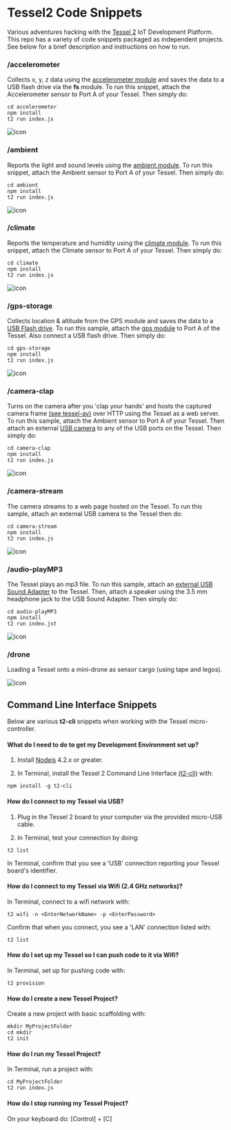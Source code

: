 # Tessel2 Code Snippets 

Various adventures hacking with the [Tessel 2](https://tessel.io) IoT Development Platform. This repo has a variety of code snippets packaged as independent projects.  See below for a brief description and instructions on how to run.

### /accelerometer

Collects x, y, z data using the [accelerometer module](https://github.com/tessel/accel-mma84) and saves the data to a USB flash drive via the __fs__ module.  To run this snippet, attach the Accelerometer sensor to Port A of your Tessel.  Then simply do:

````
cd accelerometer
npm install
t2 run index.js
````

![icon](imgs/accelerometer.jpg)


### /ambient

Reports the light and sound levels using the [ambient module](https://github.com/tessel/ambient-attx4).  To run this snippet, attach the Ambient sensor to Port A of your Tessel.  Then simply do:

````
cd ambient
npm install
t2 run index.js
````

![icon](imgs/ambient.jpg)

### /climate

Reports the temperature and humidity using the [climate module](https://github.com/tessel/climate-si7020).  To run this snippet, attach the Climate sensor to Port A of your Tessel.  Then simply do:

````
cd climate
npm install
t2 run index.js
````

![icon](imgs/climate.jpg)

### /gps-storage

Collects location & altitude from the GPS module and saves the data to a [USB Flash drive](https://www.amazon.com/gp/product/B00812F7O8/ref=oh_aui_detailpage_o00_s00?ie=UTF8&psc=1).  To run this sample, attach the [gps module](https://github.com/tessel/gps-a2235h) to Port A of the Tessel.  Also connect a USB flash drive.  Then simply do:

```` 
cd gps-storage 
npm install
t2 run index.js
````

![icon](imgs/gps.jpg)

### /camera-clap

Turns on the camera after you 'clap your hands' and hosts the captured camera frame [(see tessel-av)](https://github.com/tessel/tessel-av) over HTTP using the Tessel as a web server.  To run this sample, attach the Ambient sensor to Port A of your Tessel.  Then attach an external [USB camera](https://www.amazon.com/gp/product/B0092QJRPC/ref=oh_aui_detailpage_o03_s00?ie=UTF8&psc=1) to any of the USB ports on the Tessel.  Then simply do:

````
cd camera-clap
npm install
t2 run index.js
````

![icon](imgs/camera.jpg)

### /camera-stream

The camera streams to a web page hosted on the Tessel.  To run this sample, attach an external USB camera to the Tessel then do:

````
cd camera-stream
npm install
t2 run index.js
````

![icon](imgs/camera-stream.png)

### /audio-playMP3

The Tessel plays an mp3 file.  To run this sample, attach an [external USB Sound Adapter](https://www.amazon.com/gp/product/B00IRVQ0F8/ref=as_li_qf_sp_asin_il_tl?ie=UTF8&camp=1789&creative=9325&creativeASIN=B00IRVQ0F8&linkCode=as2&tag=tessproj-20&linkId=4GTXEWAVEW5KGE5V) to the Tessel.  Then, attach a speaker using the 3.5 mm headphone jack to the USB Sound Adapter.  Then simply do:

```` 
cd audio-playMP3
npm install
t2 run index.jst
````

![icon](imgs/audio-mp3.jpg)

### /drone

Loading a Tessel onto a mini-drone as sensor cargo (using tape and legos).

![icon](imgs/dronecargo.jpg)

## Command Line Interface Snippets 

Below are various __t2-cli__ snippets when working with the Tessel micro-controller.

#### What do I need to do to get my Development Environment set up?

1) Install [Nodejs](https://nodejs.org/en/) 4.2.x or greater.

2) In Terminal, install the Tessel 2 Command Line Interface [(t2-cli)](https://github.com/tessel/t2-cli) with: 

````
npm install -g t2-cli
````

#### How do I connect to my Tessel via USB?

1) Plug in the Tessel 2 board to your computer via the provided micro-USB cable.

2) In Terminal, test your connection by doing:

````
t2 list
````

In Terminal, confirm that you see a 'USB' connection reporting your Tessel board's identifier. 

#### How do I connect to my Tessel via Wifi (2.4 GHz networks)?

In Terminal, connect to a wifi network with: 

````
t2 wifi -n <EnterNetworkName> -p <EnterPassword>
````

Confirm that when you connect, you see a 'LAN' connection listed with:

````
t2 list
````

#### How do I set up my Tessel so I can push code to it via Wifi?

In Terminal, set up for pushing code with:

````
t2 provision
````

#### How do I create a new Tessel Project?

Create a new project with basic scaffolding with:

````
mkdir MyProjectFolder
cd mkdir
t2 init
````

#### How do I run my Tessel Project?

In Terminal, run a project with:

````
cd MyProjectFolder
t2 run index.js
````

#### How do I stop running my Tessel Project?

On your keyboard do: [Control] + [C]
